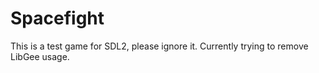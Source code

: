 # Spacefight

This is a test game for SDL2, please ignore it. Currently trying to remove LibGee usage.
